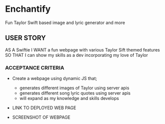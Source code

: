 # Enchantify
Fun Taylor Swift based image and lyric generator and more

## USER STORY
AS A Swiftie
I WANT a fun webpage with various Taylor Sift themed features
SO THAT I can show my skills as a dev incorporating my love of Taylor

### ACCEPTANCE CRITERIA
  * Create a webpage using dynamic JS that;
     - generates different images of Taylor using server apis
     - generates different song lyric quotes using server apis
     - will expand as my knowledge and skills develops

    
* LINK TO DEPLOYED WEB PAGE
* SCREENSHOT OF WEBPAGE

